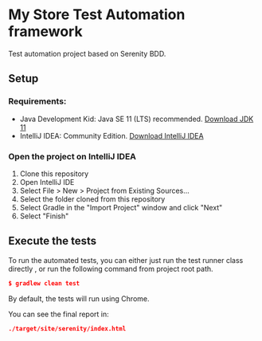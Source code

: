 # My Store Test Automation framework
Test automation project based on Serenity BDD.

## Setup

### Requirements:
* Java Development Kid: Java SE 11 (LTS) recommended.
    [Download JDK 11](https://www.oracle.com/technetwork/java/javase/downloads/jdk11-downloads-5066655.html)
* IntelliJ IDEA: Community Edition.
    [Download IntelliJ IDEA](https://www.jetbrains.com/idea/download) 

### Open the project on IntelliJ IDEA

1. Clone this repository
2. Open IntelliJ IDE
3. Select File > New > Project from Existing Sources...
4. Select the folder cloned from this repository
5. Select Gradle in the "Import Project" window and click "Next"
6. Select "Finish"

## Execute the tests
To run the automated tests, you can either just run the test runner class directly , or run the following command from project root path.

```json
$ gradlew clean test
```

By default, the tests will run using Chrome.

You can see the final report in:
```json
./target/site/serenity/index.html
```